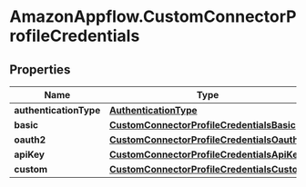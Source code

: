 # AmazonAppflow.CustomConnectorProfileCredentials

## Properties

Name | Type | Description | Notes
------------ | ------------- | ------------- | -------------
**authenticationType** | [**AuthenticationType**](AuthenticationType.md) |  | 
**basic** | [**CustomConnectorProfileCredentialsBasic**](CustomConnectorProfileCredentialsBasic.md) |  | [optional] 
**oauth2** | [**CustomConnectorProfileCredentialsOauth2**](CustomConnectorProfileCredentialsOauth2.md) |  | [optional] 
**apiKey** | [**CustomConnectorProfileCredentialsApiKey**](CustomConnectorProfileCredentialsApiKey.md) |  | [optional] 
**custom** | [**CustomConnectorProfileCredentialsCustom**](CustomConnectorProfileCredentialsCustom.md) |  | [optional] 


